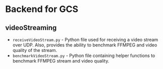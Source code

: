 # Backend for GCS

## videoStreaming
- `receiveVideoStream.py` - Python file used for receiving a video stream over UDP. Also, provides the ability to benchmark FFMPEG and video quality of the stream.
- `benchmarkVideoStream.py` - Python file containing helper functions to benchmark FFMPEG stream and video quality.